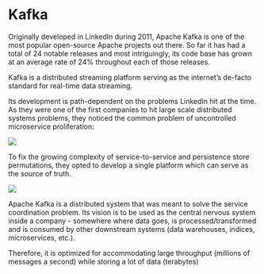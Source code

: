 # Kafka



Originally developed in LinkedIn during 2011, Apache Kafka is one of the most popular open-source Apache projects out there. So far it has had a total of 24 notable releases and most intriguingly, its code base has grown at an average rate of 24% throughout each of those releases.

Kafka is a distributed streaming platform serving as the internet’s de-facto standard for real-time data streaming.

Its development is path-dependent on the problems LinkedIn hit at the time. As they were one of the first companies to hit large scale distributed systems problems, they noticed the common problem of uncontrolled microservice proliferation:

![](https://lh7-us.googleusercontent.com/Zfsoz8lj4ftWa8N7t_0Zntof1skFW7l2jE2fejY3PixDz905PVwJvAmQ98mYvdA1xiWfm9XY5Yc5B0Gh0y-d8xiDCV4mEegvyrDXVKsxfJvrkbjM4u1nqlFTfT4xRLxLW9apTsbwWdTbUOFl9OicTRI)

To fix the growing complexity of service-to-service and persistence store permutations, they opted to develop a single platform which can serve as the source of truth.

![](https://lh7-us.googleusercontent.com/rmJNLP33hKiT7VX_J66qxdDJxFkjF9lmRT19t1calefx1c5yr2LX9YHCEYQe4b-HSvOL2GbRDRwrjhENC5AhppIex_ADIgWVBmY5123OUeZadE4DLcxPNZr5wgSXhmEdNuwXB4UA5TwEJ8EWXKTqrgo)

Apache Kafka is a distributed system that was meant to solve the service coordination problem. Its vision is to be used as the central nervous system inside a company - somewhere where data goes, is processed/transformed and is consumed by other downstream systems (data warehouses, indices, microservices, etc.).

Therefore, it is optimized for accommodating large throughput (millions of messages a second) while storing a lot of data (terabytes)

